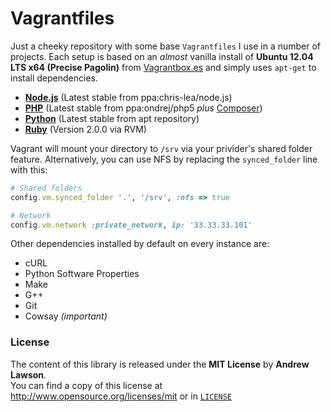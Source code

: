 # Vagrantfiles #


Just a cheeky repository with some base `Vagrantfiles` I use in a number of projects.
Each setup is based on an *almost* vanilla install of **Ubuntu 12.04 LTS x64 (Precise Pagolin)**
from [Vagrantbox.es][vagrantboxes] and simply uses `apt-get` to install dependencies.


 - [**Node.js**][vagrantfile-nodejs] (Latest stable from ppa:chris-lea/node.js)
 - [**PHP**][vagrantfile-php] (Latest stable from ppa:ondrej/php5 *plus* [Composer][composer])
 - [**Python**][vagrantfile-python] (Latest stable from apt repository)
 - [**Ruby**][vagrantfile-ruby] (Version 2.0.0 via RVM)


Vagrant will mount your directory to `/srv` via your privider's shared folder feature.
Alternatively, you can use NFS by replacing the `synced_folder` line with this:

```ruby
# Shared folders
config.vm.synced_folder '.', '/srv', :nfs => true

# Network
config.vm.network :private_network, ip: '33.33.33.101'
```


Other dependencies installed by default on every instance are:
 - cURL
 - Python Software Properties
 - Make
 - G++
 - Git
 - Cowsay *(important)*


### License ###
The content of this library is released under the **MIT License** by **Andrew Lawson**.<br/>
You can find a copy of this license at http://www.opensource.org/licenses/mit or in [`LICENSE`][license]


<!-- Links -->
[vagrant]:            http://vagrantup.com
[vagrantboxes]:       http://vagrantbox.es
[license]:            https://github.com/adlawson/vagrantfiles/blob/master/LICENSE
[composer]:           http://getcomposer.org
[vagrantfile-nodejs]: https://github.com/adlawson/vagrantfiles/blob/master/nodejs/Vagrantfile
[vagrantfile-php]:    https://github.com/adlawson/vagrantfiles/blob/master/php/Vagrantfile
[vagrantfile-python]: https://github.com/adlawson/vagrantfiles/blob/master/python/Vagrantfile
[vagrantfile-ruby]:   https://github.com/adlawson/vagrantfiles/blob/master/ruby/Vagrantfile
[launchpad-nodejs]:   https://launchpad.net/~chris-lea/+archive/node.js
[launchpad-php]:      https://launchpad.net/~ondrej/+archive/php5
